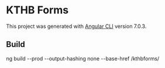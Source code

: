 # KTHB Forms

This project was generated with [Angular CLI](https://github.com/angular/angular-cli) version 7.0.3.

## Build
ng build --prod --output-hashing none --base-href /kthbforms/
